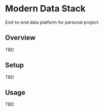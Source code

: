 # Modern Data Stack

End-to-end data platform for personal project.

## Overview

TBD

## Setup

TBD

## Usage

TBD

